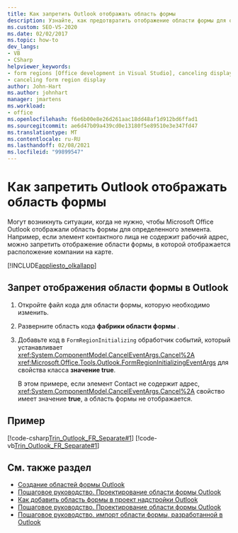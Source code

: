 ```yaml
---
title: Как запретить Outlook отображать область формы
description: Узнайте, как предотвратить отображение области формы для определенного элемента в Microsoft Office Outlook.
ms.custom: SEO-VS-2020
ms.date: 02/02/2017
ms.topic: how-to
dev_langs:
- VB
- CSharp
helpviewer_keywords:
- form regions [Office development in Visual Studio], canceling display
- canceling form region display
author: John-Hart
ms.author: johnhart
manager: jmartens
ms.workload:
- office
ms.openlocfilehash: f6e6b00e8e26d261aac18dd48af1d912bd6ffad1
ms.sourcegitcommit: ae6d47b09a439cd0e13180f5e89510e3e347fd47
ms.translationtype: MT
ms.contentlocale: ru-RU
ms.lasthandoff: 02/08/2021
ms.locfileid: "99899547"
---
```

# <a name="how-to-prevent-outlook-from-displaying-a-form-region"></a>Как запретить Outlook отображать область формы
  Могут возникнуть ситуации, когда не нужно, чтобы Microsoft Office Outlook отображали область формы для определенного элемента. Например, если элемент контактного лица не содержит рабочий адрес, можно запретить отображение области формы, в которой отображается расположение компании на карте.

 [!INCLUDE[appliesto_olkallapp](../vsto/includes/appliesto-olkallapp-md.md)]

## <a name="to-prevent-outlook-from-displaying-a-form-region"></a>Запрет отображения области формы в Outlook

1. Откройте файл кода для области формы, которую необходимо изменить.

2. Разверните область кода **фабрики области формы** .

3. Добавьте код в `FormRegionInitializing` обработчик событий, который устанавливает <xref:System.ComponentModel.CancelEventArgs.Cancel%2A> <xref:Microsoft.Office.Tools.Outlook.FormRegionInitializingEventArgs> для свойства класса **значение true**.

   В этом примере, если элемент Contact не содержит адрес, <xref:System.ComponentModel.CancelEventArgs.Cancel%2A> свойство имеет значение **true**, а область формы не отображается.

## <a name="example"></a>Пример
 [!code-csharp[Trin_Outlook_FR_Separate#1](../vsto/codesnippet/CSharp/Trin_Outlook_FR_Separate_O12/MapIt.cs#1)]
 [!code-vb[Trin_Outlook_FR_Separate#1](../vsto/codesnippet/VisualBasic/Trin_Outlook_FR_Separate_O12/MapIt.vb#1)]

## <a name="see-also"></a>См. также раздел
- [Создание областей формы Outlook](../vsto/creating-outlook-form-regions.md)
- [Пошаговое руководство. Проектирование области формы Outlook](../vsto/walkthrough-designing-an-outlook-form-region.md)
- [Как добавить область формы в проект надстройки Outlook](../vsto/how-to-add-a-form-region-to-an-outlook-add-in-project.md)
- [Пошаговое руководство. Проектирование области формы Outlook](../vsto/walkthrough-designing-an-outlook-form-region.md)
- [Пошаговое руководство. импорт области формы, разработанной в Outlook](../vsto/walkthrough-importing-a-form-region-that-is-designed-in-outlook.md)
